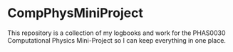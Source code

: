 # CompPhysMiniProject
This repository is a collection of my logbooks and work for the PHAS0030 Computational Physics Mini-Project so I can keep everything in one place.
